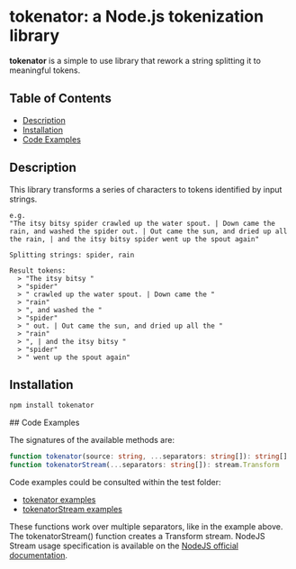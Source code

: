 # tokenator: a Node.js tokenization library

**tokenator** is a simple to use library that rework a string splitting it to meaningful tokens.

## Table of Contents

- [Description](#description)
- [Installation](#installation)
- [Code Examples](#code-examples)

## Description

This library transforms a series of characters to tokens identified by input strings.

```
e.g.
"The itsy bitsy spider crawled up the water spout. | Down came the rain, and washed the spider out. | Out came the sun, and dried up all the rain, | and the itsy bitsy spider went up the spout again"

Splitting strings: spider, rain

Result tokens:
  > "The itsy bitsy "
  > "spider"
  > " crawled up the water spout. | Down came the "
  > "rain"
  > ", and washed the "
  > "spider"
  > " out. | Out came the sun, and dried up all the "
  > "rain"
  > ", | and the itsy bitsy "
  > "spider"
  > " went up the spout again"
```

## Installation

```bash
npm install tokenator
```

## Code Examples

The signatures of the available methods are:

```typescript
function tokenator(source: string, ...separators: string[]): string[]
function tokenatorStream(...separators: string[]): stream.Transform
```

Code examples could be consulted within the test folder:
- [tokenator examples](test/tokenator.test.js)
- [tokenatorStream examples](test/tokenatorStream.test.js)

These functions work over multiple separators, like in the example above.
The tokenatorStream() function creates a Transform stream. NodeJS Stream usage specification is available on the [NodeJS official documentation](https://nodejs.org/api/stream.html).
